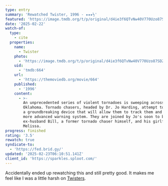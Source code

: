 ```yaml
---
type: entry
summary: 'Rewatched Twister, 1996 - ★★★½'
featured: 'https://image.tmdb.org/t/p/original/d4ie3f6QTvNw40V770Uzo87SDZn.jpg'
date: '2025-02-22'
watch-of:
  type:
    - cite
  properties:
    name:
      - Twister
    photo:
      - 'https://image.tmdb.org/t/p/original/d4ie3f6QTvNw40V770Uzo87SDZn.jpg'
    uid:
      - 'tmdb:664'
    url:
      - 'https://themoviedb.org/movie/664'
    published:
      - '1996'
    content:
      - >-
        An unprecedented series of violent tornadoes is sweeping across
        Oklahoma. Tornado chasers, headed by Dr. Jo Harding, attempt to release
        a groundbreaking device that will allow them to track them and create a
        more advanced warning system. They are joined by Jo's soon to be
        ex-husband Bill, a former tornado chaser himself, and his girlfriend
        Melissa.
progress: finished
rating: '3.5'
rewatch: true
syndicate-to:
  - 'https://fed.brid.gy/'
updated: '2025-02-23T06:10:51.141Z'
client_id: 'https://sparkles.sploot.com/'
---
```

Accidentally ended up rewatching this and still pretty good. It makes me feel like I was a little harsh on [Twisters](/watched/1724028647-twisters-2024/).
